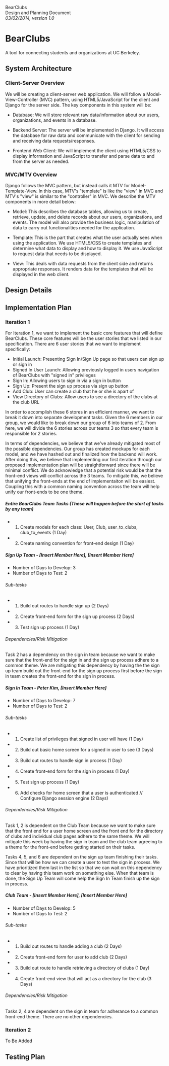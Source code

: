 BearClubs  
Design and Planning Document  
*03/02/2014, version 1.0*  

# BearClubs

A tool for connecting students and organizations at UC Berkeley.

## System Architecture

### Client-Server Overview

We will be creating a client-server web application. We will follow a Model-View-Controller (MVC) pattern, using HTML5/JavaScript for the client and Django for the server side. The key components in this system will be:

* Database: We will store relevant raw data/information about our users, organizations, and events in a database.

* Backend Server: The server will be implemented in Django. It will access the database for raw data and communicate with the client for sending and receiving data requests/responses.

* Frontend Web Client: We will implement the client using HTML5/CSS to display information and JavaScript to transfer and parse data to and from the server as needed.

### MVC/MTV Overview

Django follows the MVC pattern, but instead calls it MTV for Model-Template-View. In this case, MTV's "template" is like the "view" in MVC and MTV's "view" is similar to the "controller" in MVC. We describe the MTV components in more detail below:

* Model: This describes the database tables, allowing us to create, retrieve, update, and delete records about our users, organizations, and events. The model will also provide the business logic, manipulation of data to carry out functionalities needed for the application.

* Template: This is the part that creates what the user actually sees when using the application. We use HTML5/CSS to create templates and determine what data to display and how to display it. We use JavaScript to request data that needs to be displayed.

* View: This deals with data requests from the client side and returns appropriate responses. It renders data for the templates that will be displayed in the web client.

## Design Details

## Implementation Plan

### Iteration 1

For Iteration 1, we want to implement the basic core features that will define BearClubs. These core features will be the user stories that we listed in our specification. There are 6 user stories that we want to implement specifically:
* Initial Launch: Presenting Sign In/Sign Up page so that users can sign up or sign in
* Signed In User Launch: Allowing previously logged in users navigation of BearClubs with "signed in" privileges
* Sign In: Allowing users to sign in via a sign in button
* Sign Up: Present the sign up process via sign up button
* Add Club: User can create a club that he or she is apart of
* View Directory of Clubs: Allow users to see a directory of the clubs at the club URL

In order to accomplish these 6 stores in an efficient manner, we want to break it down into separate development tasks. Given the 6 members in our group, we would like to break down our group of 6 into teams of 2. From here, we will divide the 6 stories across our teams 3 so that every team is responsible for 2 stories.

In terms of dependencies, we believe that we've already mitigated most of the possible dependencies. Our group has created mockups for each model, and we have hashed out and finalized how the backend will work. After doing this, we believe that implementing our first iteration through our proposed implementation plan will be straightforward since there will be minimal conflict. We do acknowledge that a potential risk would be that the front-end views will conflict across the 3 teams. To mitigate this, we believe that unifying the front-ends at the end of implementaiton will be easiest. Coupling this with a common naming convention across the team will help unify our front-ends to be one theme.

##### Entire BearClubs Team Tasks (These will happen before the start of tasks by any team)

* 1) Create models for each class: User, Club, user\_to\_clubs, club\_to\_events (1 Day)
* 2) Create naming convention for front-end design (1 Day)

##### Sign Up Team - [Insert Member Here], [Insert Member Here]

* Number of Days to Develop: 3
* Number of Days to Test: 2 

###### Sub-tasks

* 1) Build out routes to handle sign up (2 Days)
* 2) Create front-end form for the sign up process (2 Days)
* 3) Test sign up process (1 Day)

###### Dependencies/Risk Mitigation

Task 2 has a dependency on the sign in team because we want to make sure that the front-end for the sign in and the sign up process adhere to a common theme. We are mitigating this dependency by having the the sign up team build out the front-end for the sign up process first before the sign in team creates the front-end for the sign in process.


##### Sign In Team - Peter Kim, [Insert Member Here]

* Number of Days to Develop: 7
* Number of Days to Test: 2

###### Sub-tasks

* 1) Create list of privileges that signed in user will have (1 Day)
* 2) Build out basic home screen for a signed in user to see (3 Days)
* 3) Build out routes to handle sign in process (1 Day)
* 4) Create front-end form for the sign in process (1 Day)
* 5) Test sign up process (1 Day)
* 6) Add checks for home screen that a user is authenticated // Configure Django session engine (2 Days)

###### Dependencies/Risk Mitigation

Task 1, 2 is dependent on the Club Team because we want to make sure that the front end for a user home screen and the front end for the directory of clubs and individual club pages adhere to the same theme. We will mitigate this week by having the sign in team and the club team agreeing to a theme for the front-end before getting started on their tasks.

Tasks 4, 5, and 6 are dependent on the sign up team finishing their tasks. Since that will be how we can create a user to test the sign in process. We have prioritized them last in the list so that we can wait on this dependency to clear by having this team work on something else. When that team is done, the Sign Up Team will come help the Sign In Team finish up the sign in process.


##### Club Team - [Insert Member Here], [Insert Member Here]

* Number of Days to Develop: 5
* Number of Days to Test: 2

###### Sub-tasks

* 1) Build out routes to handle adding a club (2 Days)
* 2) Create front-end form for user to add club (2 Days)
* 3) Build out route to handle retrieving a directory of clubs (1 Day)
* 4) Create front-end view that will act as a directory for the club (3 Days)

###### Dependencies/Risk Mitigation

Tasks 2, 4 are dependent on the sign in team for adherance to a common front-end theme. There are no other dependencies.

### Iteration 2

To Be Added

## Testing Plan


